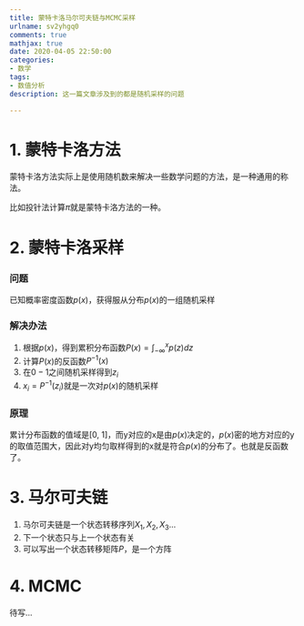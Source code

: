 ```yaml
---
title: 蒙特卡洛马尔可夫链与MCMC采样
urlname: sv2yhgq0
comments: true
mathjax: true
date: 2020-04-05 22:50:00
categories:
- 数学
tags:
- 数值分析
description: 这一篇文章涉及到的都是随机采样的问题

---
```


# 1. 蒙特卡洛方法

蒙特卡洛方法实际上是使用随机数来解决一些数学问题的方法，是一种通用的称法。

比如投针法计算$\pi$就是蒙特卡洛方法的一种。

# 2. 蒙特卡洛采样

### 问题

已知概率密度函数$p(x)$，获得服从分布$p(x)$的一组随机采样

### 解决办法

1. 根据$p(x)$，得到累积分布函数$P(x)=\int_{-\infty}^{x}p(z)dz$
2. 计算$P(x)$的反函数$P^{-1}(x)$
3. 在$0-1$之间随机采样得到$z_i$
4. $x_i=P^{-1}(z_i)$就是一次对$p(x)$的随机采样

### 原理

累计分布函数的值域是[0, 1]，而y对应的x是由$p(x)$决定的，$p(x)$密的地方对应的y的取值范围大，因此对y均匀取样得到的x就是符合$p(x)$的分布了。也就是反函数了。

# 3. 马尔可夫链

1. 马尔可夫链是一个状态转移序列$X_1, X_2, X_3...​$
2. 下一个状态只与上一个状态有关
3. 可以写出一个状态转移矩阵$P$，是一个方阵

# 4. MCMC

待写...

